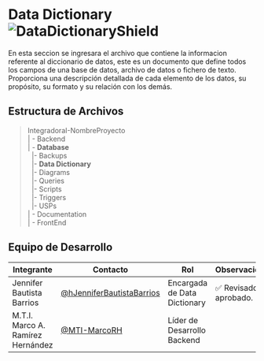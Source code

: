 # Data Dictionary ![DataDictionaryShield](https://img.shields.io/static/v1?label=DataDictionary&message=v1.0.0&color=blue)

En esta seccion se ingresara el archivo que contiene la informacion referente al diccionario de datos, este es un documento que define todos los campos de una base de datos, archivo de datos o fichero de texto. Proporciona una descripción detallada de cada elemento de los datos, su propósito, su formato y su relación con los demás.
## Estructura de Archivos

>IntegradoraI-NombreProyecto<br>
>| - Backend <br>
>| - **Database**<br>
>&nbsp;&nbsp;|- Backups<br>
>&nbsp;&nbsp;|- **Data Dictionary**<br>
>&nbsp;&nbsp;|- Diagrams<br>
>&nbsp;&nbsp;|- Queries<br>
>&nbsp;&nbsp;|- Scripts<br>
>&nbsp;&nbsp;|- Triggers<br>
>&nbsp;&nbsp;|- USPs<br>
>| - Documentation<br>
>| - FrontEnd


## Equipo de Desarrollo

|Integrante|Contacto|Rol|Observaciones|
|------------|--------|---|---|
|Jennifer Bautista Barrios|[@hJenniferBautistaBarrios](https://github.com/JenniferBautistaBarrios)|Encargada de Data Dictionary|✅ Revisado y aprobado.|
|M.T.I. Marco A. Ramírez Hernández|[@MTI-MarcoRH](https://github.com/MTI-MarcoRH)|Líder de Desarrollo Backend||✅ Revisado y aprobado (10/10)|
